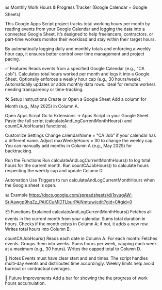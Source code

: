 📊 Monthly Work Hours & Progress Tracker (Google Calendar + Google Sheets)

This Google Apps Script project tracks total working hours per month by reading events from your Google Calendar and logging the data into a connected Google Sheet. It’s designed to help freelancers, contractors, or part-time workers monitor their workload and stay within their target hours.

By automatically logging daily and monthly totals and enforcing a weekly hour cap, it ensures better control over time management and project pacing.

✅ Features
Reads events from a specified Google Calendar (e.g., "CA Job").
Calculates total hours worked per month and logs it into a Google Sheet.
Optionally enforces a weekly hour cap (e.g., 30 hours/week).
Automatically updates or adds monthly data rows.
Ideal for remote workers needing transparency or time-tracking.

🛠 Setup Instructions
Create or Open a Google Sheet
Add a column for Month (e.g., May 2025) in Column A.

Open Apps Script
Go to Extensions → Apps Script in your Google Sheet.
Paste the full script (calculateAndLogCurrentMonthHours() and countCAJobHours() functions).

Customize Settings
Change calendarName = "CA Job" if your calendar has a different name.
Adjust maxWeeklyHours = 30 to change the weekly cap.
You can manually add months in Column A (e.g., May 2025) for backtracking.

Run the Functions
Run calculateAndLogCurrentMonthHours() to log total hours for the current month.
Run countCAJobHours() to calculate hours respecting the weekly cap and update Column D.

Automation
Use Triggers to run calculateAndLogCurrentMonthHours when the Google sheet is open.

📊 Example
https://docs.google.com/spreadsheets/d/1xyugAW-SriAawgp9hqZz_PAICCuMiDTLburPAjNmtuw/edit?gid=0#gid=0

📦 Functions Explained
calculateAndLogCurrentMonthHours()
Fetches all events in the current month from your calendar.
Sums total duration in hours.
Checks if the month exists in Column A; if not, it adds a new row.
Writes total hours into Column B.

countCAJobHours()
Reads each date in Column A.
For each month:
Fetches events.
Groups them into weeks.
Sums hours per week, capping each week at a maximum (e.g., 30 hours).
Writes the capped total to Column D.

📌 Notes
Events must have clear start and end times.
The script handles multi-day events and distributes time accordingly.
Weekly limits help avoid burnout or contractual overages.

🚀 Future Improvements
Add a bar for showing the the progress of work hours accumulation.
